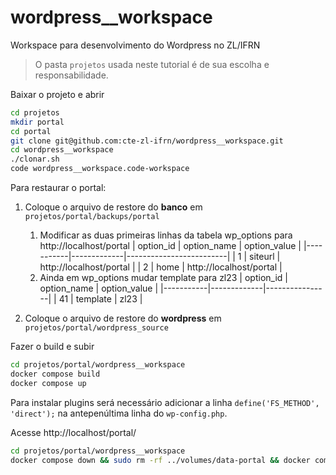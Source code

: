 # wordpress__workspace
Workspace para desenvolvimento do Wordpress no ZL/IFRN

> O pasta `projetos` usada neste tutorial é de sua escolha e responsabilidade.

Baixar o projeto e abrir

```bash
cd projetos
mkdir portal
cd portal
git clone git@github.com:cte-zl-ifrn/wordpress__workspace.git 
cd wordpress__workspace
./clonar.sh
code wordpress__workspace.code-workspace
```


Para restaurar o portal:
1. Coloque o arquivo de restore do **banco** em `projetos/portal/backups/portal`
   1. Modificar as duas primeiras linhas da tabela wp_options para http://localhost/portal
      | option_id | option_name | option_value            |
      |-----------|-------------|-------------------------|
      | 1         | siteurl     | http://localhost/portal |
      | 2         | home        | http://localhost/portal |
    2. Ainda em wp_options mudar template para zl23
       | option_id | option_name | option_value   |
       |-----------|-------------|----------------|
       | 41        | template    | zl23           |

3. Coloque o arquivo de restore do **wordpress** em `projetos/portal/wordpress_source`

Fazer o build e subir
```bash
cd projetos/portal/wordpress__workspace
docker compose build
docker compose up
```

Para instalar plugins será necessário adicionar a linha `define('FS_METHOD', 'direct');` na antepenúltima linha do `wp-config.php`.

Acesse http://localhost/portal/




```bash
cd projetos/portal/wordpress__workspace
docker compose down && sudo rm -rf ../volumes/data-portal && docker compose up
```

